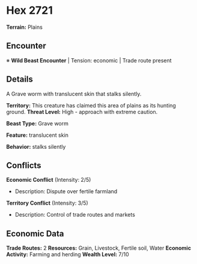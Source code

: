 # Hex 2721

**Terrain:** Plains

## Encounter
※ **Wild Beast Encounter** | Tension: economic | Trade route present

## Details
A Grave worm with translucent skin that stalks silently.

**Territory:** This creature has claimed this area of plains as its hunting ground.
**Threat Level:** High - approach with extreme caution.

**Beast Type:** Grave worm

**Feature:** translucent skin

**Behavior:** stalks silently

## Conflicts
**Economic Conflict** (Intensity: 2/5)
- Description: Dispute over fertile farmland

**Territory Conflict** (Intensity: 3/5)
- Description: Control of trade routes and markets

## Economic Data
**Trade Routes:** 2
**Resources:** Grain, Livestock, Fertile soil, Water
**Economic Activity:** Farming and herding
**Wealth Level:** 7/10
